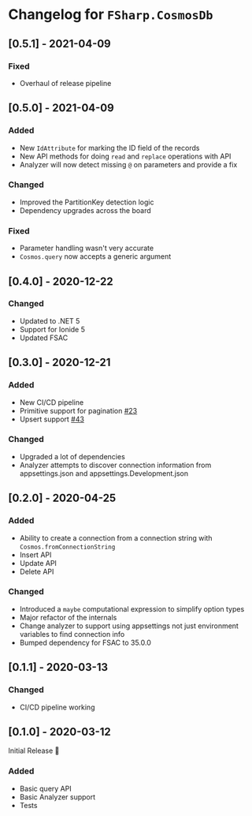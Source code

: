 # Changelog for `FSharp.CosmosDb`

## [0.5.1] - 2021-04-09

### Fixed

- Overhaul of release pipeline

## [0.5.0] - 2021-04-09

### Added

- New `IdAttribute` for marking the ID field of the records
- New API methods for doing `read` and `replace` operations with API
- Analyzer will now detect missing `@` on parameters and provide a fix

### Changed

- Improved the PartitionKey detection logic
- Dependency upgrades across the board

### Fixed

- Parameter handling wasn't very accurate
- `Cosmos.query` now accepts a generic argument

## [0.4.0] - 2020-12-22

### Changed

- Updated to .NET 5
- Support for Ionide 5
- Updated FSAC

## [0.3.0] - 2020-12-21

### Added

- New CI/CD pipeline
- Primitive support for pagination [#23](https://github.com/aaronpowell/FSharp.CosmosDb/issues/23)
- Upsert support [#43](https://github.com/aaronpowell/FSharp.CosmosDb/issues/43)

### Changed

- Upgraded a lot of dependencies
- Analyzer attempts to discover connection information from appsettings.json and appsettings.Development.json

## [0.2.0] - 2020-04-25

### Added

- Ability to create a connection from a connection string with `Cosmos.fromConnectionString`
- Insert API
- Update API
- Delete API

### Changed

- Introduced a `maybe` computational expression to simplify option types
- Major refactor of the internals
- Change analyzer to support using appsettings not just environment variables to find connection info
- Bumped dependency for FSAC to 35.0.0

## [0.1.1] - 2020-03-13

### Changed

- CI/CD pipeline working

## [0.1.0] - 2020-03-12

Initial Release :tada:

### Added

- Basic query API
- Basic Analyzer support
- Tests
